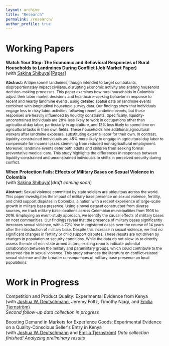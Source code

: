 ```yaml
---
layout: archive
title: "Research"
permalink: /research/
author_profile: true
---
```

# Working Papers

**Watch Your Step: The Economic and Behavioral Responses of Rural Households to Landmines During Conflict (Job Market Paper)**<br>
(with [Sakina Shibuya](https://sakinashibuya.org))[[Paper](https://ffparra303.github.io/papers/JMP_FelipeParra.pdf)]

<p style="font-size: 85%; width=80%"><b>Abstract:</b> Antipersonnel landmines, though intended to target combatants, disproportionately impact civilians, disrupting economic activity and altering household decision-making processes. This paper examines how rural households in Colombia adjust their labor market decisions and healthcare-seeking behavior in response to recent and nearby landmine events, using detailed spatial data on landmine events combined with longitudinal household survey data. Our findings show that individuals engage less in risky labor activities following recent landmine events, but these responses are heavily influenced by liquidity constraints. Specifically, liquidity-unconstrained individuals are 28% less likely to work in occupations other than agricultural day labor, particularly in agriculture, and 12% less likely to spend time on agricultural tasks in their own fields. These households hire additional agricultural workers after landmine exposure, substituting external labor for their own. In contrast, liquidity-constrained individuals are 45% more likely to engage in agricultural day labor to compensate for income losses stemming from reduced non-agricultural employment. Moreover, landmine events deter both adults and children from seeking formal preventative medical care. This study highlights the differences in responses between liquidity-constrained and unconstrained individuals to shifts in perceived security during conflict.</p>


**When Protection Fails: Effects of Military Bases on Sexual Violence in Colombia**<br>
(with [Sakina Shibuya](https://sakinashibuya.org))[*draft coming soon*]

<p style="font-size: 85%; width=80%"><b>Abstract:</b> Sexual violence committed by state soldiers are ubiquitous across the world. This paper investigates the impact of military base presence on sexual violence, fertility, and child support disputes in Colombia, a nation with a recent experience of large-scale growth in military base presence. Using a novel dataset constructed from diverse sources, we track military base locations across Colombian municipalities from 1998 to 2016. Employing an event-study approach, we identify the causal effects of military bases on host communities. Our findings reveal that the presence of military bases significantly increases sexual violence, with a 72% rise in registered cases over the course of 14 years after the introduction of military base. Despite this increase in sexual violence, we find no significant changes in fertility or child support disputes. These results are not driven by changes in population or security conditions. While the data do not allow us to directly assess the role of non-state armed actors, existing reports indicate potential collaboration between the military and paramilitary groups, which could contribute to the observed rise in sexual violence. This study advances the literature on conflict-related sexual violence and the broader consequences of military base presence on local populations.</p>

# Work in Progress

Competition and Product Quality: Experimental Evidence from Kenya<br>
(with [Joshua W. Deutschmann](https://jwdeutschmann.com), Jeremy Foltz, Timothy Njagi, and [Emilia Tjernström](https://emiliatjernstrom.com))<br>
*Second follow-up data collection in progress*

Boosting Demand in Markets for Experience Goods: Experimental Evidence on a Quality-Conscious Seller's Entry in Kenya<br>
(with [Joshua W. Deutschmann](https://jwdeutschmann.com) and [Emilia Tjernström](https://emiliatjernstrom.com))
*Data collection finished! Analyzing preliminary results*

